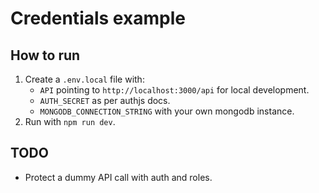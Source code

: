 # Credentials example

## How to run

1. Create a `.env.local` file with:
   - `API` pointing to `http://localhost:3000/api` for local development.
   - `AUTH_SECRET` as per authjs docs.
   - `MONGODB_CONNECTION_STRING` with your own mongodb instance.
2. Run with `npm run dev`.

## TODO

- Protect a dummy API call with auth and roles.